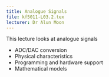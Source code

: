 ```yaml
---
title: Analogue Signals
file: kf5011-L03.2.tex
lecturer: Dr Alun Moon
---
```

This lecture looks at analogue signals
* ADC/DAC conversion
* Physical characteristics
* Programming and hardware support
* Mathematical models
